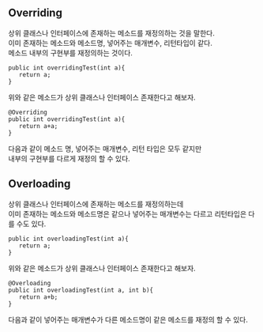 ## Overriding

상위 클래스나 인터페이스에 존재하는 메소드를 재정의하는 것을 말한다.   
이미 존재하는 메소드와 메소드명, 넣어주는 매개변수, 리턴타입이 같다.  
메소드 내부의 구현부를 재정의하는 것이다.

```
public int overridingTest(int a){
   return a;
}
```
위와 같은 메소드가 상위 클래스나 인터페이스 존재한다고 해보자.

```
@Overriding
public int overridingTest(int a){
   return a+a;
}
```
다음과 같이 메소드 명, 넣어주는 매개변수, 리턴 타입은 모두 같지만  
내부의 구현부를 다르게 재정의 할 수 있다.

## Overloading

상위 클래스나 인터페이스에 존재하는 메소드를 재정의하는데   
이미 존재하는 메소드와 메소드명은 같으나 넣어주는 매개변수는 다르고 리턴타입은 다를 수도 있다.
```
public int overloadingTest(int a){
   return a;
}
```
위와 같은 메소드가 상위 클래스나 인터페이스 존재한다고 해보자.  
```
@Overloading
public int overloadingTest(int a, int b){
   return a+b;
}
```   
다음과 같이 넣어주는 매개변수가 다른 메소드명이 같은 메소드를 재정의 할 수 있다.
